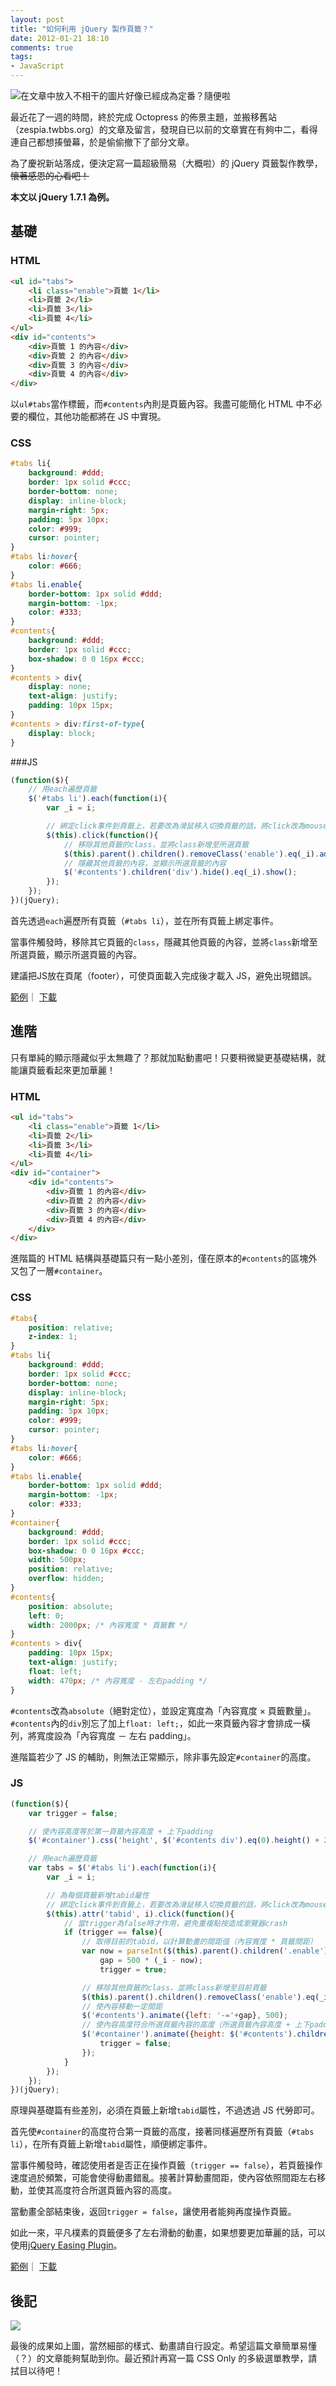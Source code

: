 ```yaml
---
layout: post
title: "如何利用 jQuery 製作頁籤？"
date: 2012-01-21 18:10
comments: true
tags:
- JavaScript
---
```

![在文章中放入不相干的圖片好像已經成為定番？隨便啦](http://i.minus.com/i3hFGFugcShjF.jpg)

最近花了一週的時間，終於完成 Octopress 的佈景主題，並搬移舊站（zespia.twbbs.org）的文章及留言，發現自已以前的文章實在有夠中二，看得連自己都想揍螢幕，於是偷偷撤下了部分文章。

為了慶祝新站落成，便決定寫一篇超級簡易（大概啦）的 jQuery 頁籤製作教學，<del>懷著感恩的心看吧！</del>

<!-- more -->

**本文以 jQuery 1.7.1 為例。**

## 基礎

### HTML

``` html
<ul id="tabs">
	<li class="enable">頁籤 1</li>
	<li>頁籤 2</li>
	<li>頁籤 3</li>
	<li>頁籤 4</li>
</ul>
<div id="contents">
	<div>頁籤 1 的內容</div>
	<div>頁籤 2 的內容</div>
	<div>頁籤 3 的內容</div>
	<div>頁籤 4 的內容</div>
</div>
```

以`ul#tabs`當作標籤，而`#contents`內則是頁籤內容。我盡可能簡化 HTML 中不必要的欄位，其他功能都將在 JS 中實現。

### CSS

``` css
#tabs li{
	background: #ddd;
	border: 1px solid #ccc;
	border-bottom: none;
	display: inline-block;
	margin-right: 5px;
	padding: 5px 10px;
	color: #999;
	cursor: pointer;
}
#tabs li:hover{
	color: #666;
}
#tabs li.enable{
	border-bottom: 1px solid #ddd;
	margin-bottom: -1px;
	color: #333;
}
#contents{
	background: #ddd;
	border: 1px solid #ccc;
	box-shadow: 0 0 16px #ccc;
}
#contents > div{
	display: none;
	text-align: justify;
	padding: 10px 15px;
}
#contents > div:first-of-type{
	display: block;
}
```

###JS

``` js
(function($){
	// 用each遍歷頁籤
	$('#tabs li').each(function(i){
		var _i = i;

		// 綁定click事件到頁籤上，若要改為滑鼠移入切換頁籤的話，將click改為mouseenter
		$(this).click(function(){
			// 移除其他頁籤的class，並將class新增至所選頁籤
			$(this).parent().children().removeClass('enable').eq(_i).addClass('enable');
			// 隱藏其他頁籤的內容，並顯示所選頁籤的內容
			$('#contents').children('div').hide().eq(_i).show();
		});
	});
})(jQuery);
```

首先透過`each`遍歷所有頁籤（`#tabs li`），並在所有頁籤上綁定事件。

當事件觸發時，移除其它頁籤的`class`，隱藏其他頁籤的內容，並將`class`新增至所選頁籤，顯示所選頁籤的內容。

建議把JS放在頁尾（footer），可使頁面載入完成後才載入 JS，避免出現錯誤。

[範例](http://zespia.tw/demo/jquery-tabs/basic/)｜
[下載](http://zespia.tw/demo/jquery-tabs/basic/example.zip)

## 進階

只有單純的顯示隱藏似乎太無趣了？那就加點動畫吧！只要稍微變更基礎結構，就能讓頁籤看起來更加華麗！

### HTML

``` html
<ul id="tabs">
	<li class="enable">頁籤 1</li>
	<li>頁籤 2</li>
	<li>頁籤 3</li>
	<li>頁籤 4</li>
</ul>
<div id="container">
	<div id="contents">
		<div>頁籤 1 的內容</div>
		<div>頁籤 2 的內容</div>
		<div>頁籤 3 的內容</div>
		<div>頁籤 4 的內容</div>
	</div>
</div>
```

進階篇的 HTML 結構與基礎篇只有一點小差別，僅在原本的`#contents`的區塊外又包了一層`#container`。

### CSS

``` css
#tabs{
	position: relative;
	z-index: 1;
}
#tabs li{
	background: #ddd;
	border: 1px solid #ccc;
	border-bottom: none;
	display: inline-block;
	margin-right: 5px;
	padding: 5px 10px;
	color: #999;
	cursor: pointer;
}
#tabs li:hover{
	color: #666;
}
#tabs li.enable{
	border-bottom: 1px solid #ddd;
	margin-bottom: -1px;
	color: #333;
}
#container{
	background: #ddd;
	border: 1px solid #ccc;
	box-shadow: 0 0 16px #ccc;
	width: 500px;
	position: relative;
	overflow: hidden;
}
#contents{
	position: absolute;
	left: 0;
	width: 2000px; /* 內容寬度 * 頁籤數 */
}
#contents > div{
	padding: 10px 15px;
	text-align: justify;
	float: left;
	width: 470px; /* 內容寬度 - 左右padding */
}
```

`#contents`改為`absolute`（絕對定位），並設定寬度為「內容寬度 × 頁籤數量」。`#contents`內的`div`別忘了加上`float: left;`，如此一來頁籤內容才會排成一橫列，將寬度設為「內容寬度 － 左右 padding」。

進階篇若少了 JS 的輔助，則無法正常顯示，除非事先設定`#container`的高度。

### JS

``` js
(function($){
	var trigger = false;

	// 使內容高度等於第一頁籤內容高度 + 上下padding
	$('#container').css('height', $('#contents div').eq(0).height() + 20);

	// 用each遍歷頁籤
	var tabs = $('#tabs li').each(function(i){
		var _i = i;

		// 為每個頁籤新增tabid屬性
		// 綁定click事件到頁籤上，若要改為滑鼠移入切換頁籤的話，將click改為mouseenter
		$(this).attr('tabid', i).click(function(){
			// 當trigger為false時才作用，避免重複點按造成瀏覽器crash
			if (trigger == false){
				// 取得目前的tabid，以計算動畫的間距值（內容寬度 * 頁籤間距）
				var now = parseInt($(this).parent().children('.enable').attr('tabid')),
					gap = 500 * (_i - now);
					trigger = true;

				// 移除其他頁籤的class，並將class新增至目前頁籤
				$(this).parent().children().removeClass('enable').eq(_i).addClass('enable');
				// 使內容移動一定間距
				$('#contents').animate({left: '-='+gap}, 500);
				// 使內容高度符合所選頁籤內容的高度（所選頁籤內容高度 + 上下padding），動畫全部結束後，使trigger值返回false
				$('#container').animate({height: $('#contents').children().eq(_i).height() + 20}, 500, function(){
					trigger = false;
				});
			}
		});
	});
})(jQuery);
```

原理與基礎篇有些差別，必須在頁籤上新增`tabid`屬性，不過透過 JS 代勞即可。

首先使`#container`的高度符合第一頁籤的高度，接著同樣遍歷所有頁籤（`#tabs li`），在所有頁籤上新增`tabid`屬性，順便綁定事件。

當事件觸發時，確認使用者是否正在操作頁籤（`trigger == false`），若頁籤操作速度過於頻繁，可能會使得動畫錯亂。接著計算動畫間距，使內容依照間距左右移動，並使其高度符合所選頁籤內容的高度。

當動畫全部結束後，返回`trigger = false`，讓使用者能夠再度操作頁籤。

如此一來，平凡樸素的頁籤便多了左右滑動的動畫，如果想要更加華麗的話，可以使用[jQuery Easing Plugin](http://gsgd.co.uk/sandbox/jquery/easing/)。

[範例](http://zespia.tw/demo/jquery-tabs/advanced/)｜
[下載](http://zespia.tw/demo/jquery-tabs/advanced/example.zip)

## 後記

![](http://i.minus.com/ibiEDX70iCDveF.PNG)

最後的成果如上圖，當然細部的樣式、動畫請自行設定。希望這篇文章簡單易懂（？）的文章能夠幫助到你。最近預計再寫一篇 CSS Only 的多級選單教學，請拭目以待吧！
